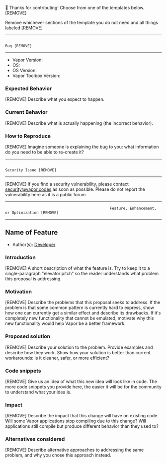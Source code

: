 🚀 Thanks for contributing! Choose from one of the templates below. [REMOVE]

Remove whichever sections of the template you do not need and all things labeled [REMOVE]

------------------------------------------------------------------------------------------------------
                                                                              Bug [REMOVE]
------------------------------------------------------------------------------------------------------

* Vapor Version: 
* OS: 
* OS Version: 
* Vapor Toolbox Version:

### Expected Behavior

[REMOVE] Describe what you expect to happen.

### Current Behavior

[REMOVE] Describe what is actually happening (the incorrect behavior).

### How to Reproduce

[REMOVE] Imagine someone is explaining the bug to you: what information do you need to be able to re-create it?

------------------------------------------------------------------------------------------------------
                                                                       Security Issue [REMOVE]
------------------------------------------------------------------------------------------------------

[REMOVE] If you find a security vulnerability, please contact [security@vapor.codes](security@vapor.codes) as soon as possible. Please do not report the vulnerability here as it is a public forum

------------------------------------------------------------------------------------------------------
                                                   Feature, Enhancement, or Optimization [REMOVE]
------------------------------------------------------------------------------------------------------

## Name of Feature

* Author(s): [Developer](https://github.com/<your-username>)

### Introduction

[REMOVE] A short description of what the feature is. Try to keep it to a single-paragraph "elevator pitch" so the reader understands what problem this proposal is addressing.

### Motivation

[REMOVE] Describe the problems that this proposal seeks to address. If the problem is that some common pattern is currently hard to express, show how one can currently get a similar effect and describe its drawbacks. If it's completely new functionality that cannot be emulated, motivate why this new functionality would help Vapor be a better framework.

### Proposed solution

[REMOVE] Describe your solution to the problem. Provide examples and describe how they work. Show how your solution is better than current workarounds: is it cleaner, safer, or more efficient?

### Code snippets

[REMOVE] Give us an idea of what this new idea will look like in code. The more code snippets you provide here, the easier it will be for the community to understand what your idea is.

### Impact

[REMOVE] Describe the impact that this change will have on existing code. Will some Vapor applications stop compiling due to this change? Will applications still compile but produce different behavior than they used to?

### Alternatives considered

[REMOVE] Describe alternative approaches to addressing the same problem, and why you chose this approach instead.
